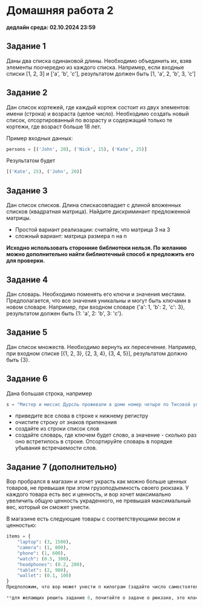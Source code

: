 # Домашняя работа 2

**дедлайн среда: 02.10.2024 23:59**

## Задание 1

Даны два списка одинаковой длины. Необходимо объединить их, взяв элементы поочередно из каждого списка. Например, если входные списки [1, 2, 3] и ['a', 'b', 'c'], результатом должен быть [1, 'a', 2, 'b', 3, 'c']

## Задание 2

Дан список кортежей, где каждый кортеж состоит из двух элементов: имени (строка) и возраста (целое число). Необходимо создать новый список, отсортированный по возрасту и содержащий только те кортежи, где возраст больше 18 лет.

Пример входных данных:

```python
persons = [('John', 20), ('Nick', 15), ('Kate', 25)]
```

Результатом будет

```python
[('Kate', 25), ('John', 20)]
```

## Задание 3

Дан список списков. Длина спискасовпадает с длиной вложенных списков (квадратная матрица). Найдите дискриминант предложенной матрицы.
* Простой вариант реализации: считайте, что матрица 3 на 3
* сложный вариант: матрица размера n на n

**Исходно использовать сторонние библиотеки нельзя. По желанию можно дополнительно найти библиотечный способ и предложить его для проверки.**

## Задание 4

Дан словарь. Необходимо поменять его ключи и значения местами. Предполагается, что все значения уникальны и могут быть ключами в новом словаре. Например, при входном словаре {'a': 1, 'b': 2, 'c': 3}, результатом должен быть {1: 'a', 2: 'b', 3: 'c'}.

## Задание 5

Дан список множеств. Необходимо вернуть их пересечение. Например, при входном списке [{1, 2, 3}, {2, 3, 4}, {3, 4, 5}], результатом должно быть {3}.

## Задание 6

Дана большая строка, например

```python
s = "Мистер и миссис Дурсль проживали в доме номер четыре по Тисовой улице и всегда с гордостью заявляли, что они, слава богу, абсолютно нормальные люди. Уж от кого-кого, а от них никак нельзя было ожидать, чтобы они попали в какую-нибудь странную или загадочную ситуацию. Мистер и миссис Дурсль весьма неодобрительно относились к любым странностям, загадкам и прочей ерунде."
```

* приведите все слова в строке к нижнему регистру
* очистите строку от знаков припенания
* создайте из строки список слов
* создайте словарь, где ключем будет слово, а значение - сколько раз оно встретилось в строке. Отсортируйте словарь в порядке убывания встречаемости слов.

## Задание 7 (дополнительно)

Вор пробрался в магазин и хочет украсть как можно больше ценных товаров, не превышая при этом грузоподъемность своего рюкзака. У каждого товара есть вес и ценность, и вор хочет максимально увеличить общую ценность украденного, не превышая максимальный вес, который он сможет унести.

В магазине есть следующие товары с соответствующими весом и ценностью:

```python
items = {
    "laptop": (3, 1500),
    "camera": (1, 800),
    "phone": (1, 600),
    "watch": (0.5, 300),
    "headphones": (0.2, 200),
    "tablet": (2, 900),
    "wallet": (0.1, 100)
}
Предположим, что вор может унести n килограм (задайте число самостоятельно). Помогите ему собрать рюкзак с максимальной ценой. Результатом выполнения задачи должен быть словарь с количеством каждого взятого товара и переменная с общей ценностью рюкзака.

**для желающих решить задание 6, почитайте о задаче о рюкзаке, это классическая задача на алгоритмы.**
